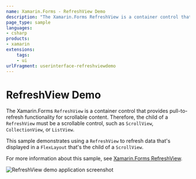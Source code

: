 ```yaml
---
name: Xamarin.Forms - RefreshView Demo
description: "The Xamarin.Forms RefreshView is a container control that provides pull-to-refresh functionality for scrollable content (UI)."
page_type: sample
languages:
- csharp
products:
- xamarin
extensions:
    tags:
    - ui
urlFragment: userinterface-refreshviewdemo
---
```

# RefreshView Demo

The Xamarin.Forms `RefreshView` is a container control that provides pull-to-refresh functionality for scrollable content. Therefore, the child of a `RefreshView` must be a scrollable control, such as `ScrollView`, `CollectionView`, or `ListView`.

This sample demonstrates using a `RefreshView` to refresh data that's displayed in a `FlexLayout` that's the child of a `ScrollView`.

For more information about this sample, see [Xamarin.Forms RefreshView](https://docs.microsoft.com/xamarin/xamarin-forms/user-interface/refreshview).

![RefreshView demo application screenshot](Screenshots/01All.png "RefreshView demo screenshot")

